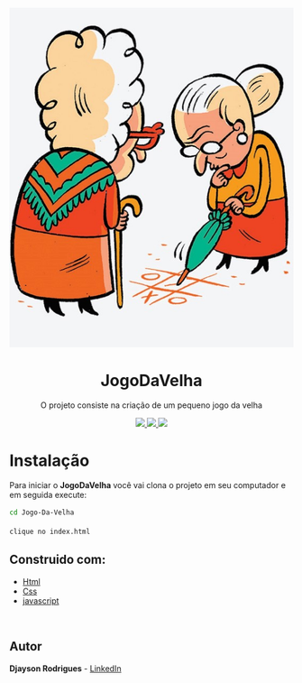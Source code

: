 <p align="center"><img src="./imagem/velha.jpg" ></img></p>
<h1 align="center">JogoDaVelha</h1>
<p align="center">O projeto consiste na criação de um pequeno jogo da velha</p>

<p align="center">
  <a aria-label="HTML" href="https://developer.mozilla.org/pt-BR/docs/Web/HTML">
      <img src="https://img.shields.io/badge/HTML-informational?"></img>
    </a>
   <a aria-label="CSS" href="https://developer.mozilla.org/pt-BR/docs/Web/CSS">
    <img src="https://img.shields.io/badge/CSS-RED"></img>
  </a>
  
   <a aria-label="JAVASCRIPT" href="https://developer.mozilla.org/pt-BR/docs/Aprender/JavaScript">
    <img src="https://img.shields.io/badge/JAVACRIPT-informational"></img>
  </a>

  </p>

  # Instalação 
  Para iniciar o **JogoDaVelha** você vai clona o projeto em seu computador e em seguida execute:

```bash
cd Jogo-Da-Velha

clique no index.html
```

## Construido com:
* [Html](https://developer.mozilla.org/pt-BR/docs/Web/HTML)  
* [Css](https://developer.mozilla.org/pt-BR/docs/Web/CSS)
* [javascript](https://developer.mozilla.org/pt-BR/docs/Aprender/JavaScript) 

</br>

## Autor
**Djayson Rodrigues** - [LinkedIn](https://br.linkedin.com/in/djaysonrodrigues)

</br>

